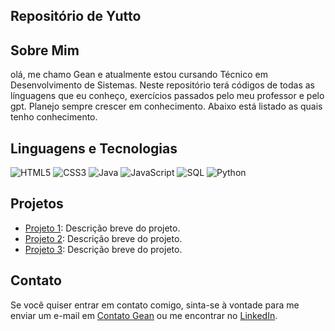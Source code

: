   ## Repositório de Yutto

## Sobre Mim

olá, me chamo Gean e atualmente estou cursando Técnico em Desenvolvimento de Sistemas.
Neste repositório terá códigos de todas as línguagens que eu conheço, exercícios passados pelo
meu professor e pelo gpt. Planejo sempre crescer em conhecimento. Abaixo está listado as quais
tenho conhecimento.

## Linguagens e Tecnologias

<div>
    <img src="https://img.icons8.com/color/48/000000/html-5.png" alt="HTML5">
    <img src="https://img.icons8.com/color/48/000000/css3.png" alt="CSS3">
    <img src="https://img.icons8.com/color/48/000000/java-coffee-cup-logo.png" alt="Java">
    <img src="https://img.icons8.com/color/48/000000/javascript.png" alt="JavaScript">
    <img src="https://img.icons8.com/color/48/000000/sql.png" alt="SQL">
    <img src="https://img.icons8.com/color/48/000000/python.png" alt="Python">
</div>

## Projetos

- [Projeto 1](link_para_o_projeto_1): Descrição breve do projeto.
- [Projeto 2](link_para_o_projeto_2): Descrição breve do projeto.
- [Projeto 3](link_para_o_projeto_3): Descrição breve do projeto.

## Contato

Se você quiser entrar em contato comigo, sinta-se à vontade para me enviar um e-mail em [Contato Gean](mailto:contatogeanpls@gmail.com) ou me encontrar no [LinkedIn]([link_para_seu_perfil_no_LinkedIn](https://www.linkedin.com/in/gean-carlos-b24651266?utm_source=share&utm_campaign=share_via&utm_content=profile&utm_medium=android_app)).
